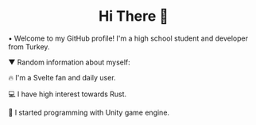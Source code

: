 <h1 align="center">Hi There 👋</h1>

• Welcome to my GitHub profile! I'm a high school student and developer from Turkey.

▼ Random information about myself:

 🔥 I'm a Svelte fan and daily user.
 
 💻 I have high interest towards Rust.
 
 📖 I started programming with Unity game engine.

